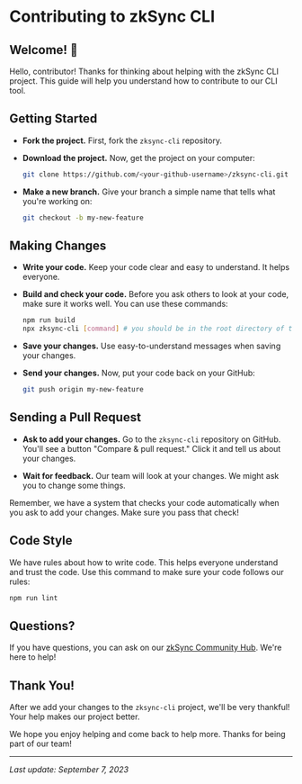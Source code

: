 # Contributing to zkSync CLI

## Welcome! 🎉

Hello, contributor! Thanks for thinking about helping with the zkSync CLI project. This guide will help you understand how to contribute to our CLI tool.

## Getting Started

- **Fork the project.** First, fork the `zksync-cli` repository.

- **Download the project.** Now, get the project on your computer:

  ```bash
  git clone https://github.com/<your-github-username>/zksync-cli.git
  ```

- **Make a new branch.** Give your branch a simple name that tells what you're working on:

  ```bash
  git checkout -b my-new-feature
  ```

## Making Changes

- **Write your code.** Keep your code clear and easy to understand. It helps everyone.

- **Build and check your code.** Before you ask others to look at your code, make sure it works well. You can use these commands:

  ```bash
  npm run build
  npx zksync-cli [command] # you should be in the root directory of the project
  ```

- **Save your changes.** Use easy-to-understand messages when saving your changes.

- **Send your changes.** Now, put your code back on your GitHub:

  ```bash
  git push origin my-new-feature
  ```

## Sending a Pull Request

- **Ask to add your changes.** Go to the `zksync-cli` repository on GitHub. You'll see a button "Compare & pull request." Click it and tell us about your changes.

- **Wait for feedback.** Our team will look at your changes. We might ask you to change some things.

Remember, we have a system that checks your code automatically when you ask to add your changes. Make sure you pass that check!

## Code Style

We have rules about how to write code. This helps everyone understand and trust the code. Use this command to make sure your code follows our rules:

```bash
npm run lint
```

## Questions?

If you have questions, you can ask on our [zkSync Community Hub](https://github.com/zkSync-Community-Hub/zkSync-developers/discussions). We're here to help!

## Thank You!

After we add your changes to the `zksync-cli` project, we'll be very thankful! Your help makes our project better.

We hope you enjoy helping and come back to help more. Thanks for being part of our team!

---

*Last update: September 7, 2023*